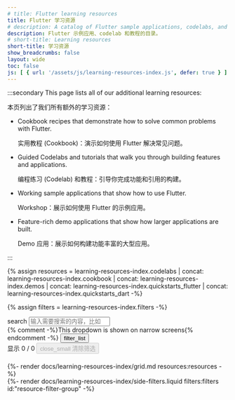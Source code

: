 ```yaml
---
# title: Flutter learning resources
title: Flutter 学习资源
# description: A catalog of Flutter sample applications, codelabs, and tutorials.
description: Flutter 示例应用、codelab 和教程的目录。
# short-title: Learning resources
short-title: 学习资源
show_breadcrumbs: false
layout: wide
toc: false
js: [ { url: '/assets/js/learning-resources-index.js', defer: true } ]
---
```


:::secondary
This page lists all of our additional learning resources:

本页列出了我们所有额外的学习资源：

* Cookbook recipes that demonstrate how to solve common problems with Flutter.

  实用教程 (Cookbook)：演示如何使用 Flutter 解决常见问题。

* Guided Codelabs and tutorials that walk you through building features and applications.

  编程练习 (Codelab) 和教程：引导你完成功能和引用的构建。

* Working sample applications that show how to use Flutter.

  Workshop：展示如何使用 Flutter 的示例应用。

* Feature-rich demo applications that show how larger applications are built.

  Demo 应用：展示如何构建功能丰富的大型应用。

:::

{% assign resources = learning-resources-index.codelabs | concat: learning-resources-index.cookbook | concat: learning-resources-index.demos | concat: learning-resources-index.quickstarts_flutter | concat: learning-resources-index.quickstarts_dart -%}

{% assign filters = learning-resources-index.filters -%}

<div id="resource-index-content">
    <div class="left-col" id="resource-index-main-content">
        <div 
            id="resource-search-group" 
            class="chip-filters-group" 
            style="margin-bottom:20px"
        >
            <div class="top-row">
                <div class="search-wrapper" id="resource-search">
                    <span class="material-symbols leading-icon" aria-hidden="true">search</span>
                    <input type="search" placeholder='输入需要搜索的内容，比如 "button" 或 "networking"...'
                        aria-label="Search learning resources by name and category">
                </div>
                {% comment -%}This dropdown is shown on narrow screens{% endcomment -%}
                <button class="show-filters-button">
                    <span class="material-symbols" aria-hidden="true">filter_list</span>
                </button>
            </div>
            <div class="label-row">
                <label for="resource-search">
                    显示 <span id="displayed-resource-card-count">0</span> / <span id="total-resource-card-count">0</span>
                </label>
                <button id="clear-resource-index-filters" disabled>
                    <span class="material-symbols" aria-hidden="true">close_small</span>
                    <span><!-- Clear filters -->清除筛选</span>
                </button>
            </div>
        </div>
        {%- render docs/learning-resources-index/grid.md resources:resources -%}
    </div>
    <div class="right-col">
        {%- render docs/learning-resources-index/side-filters.liquid filters:filters id:"resource-filter-group" -%}
    </div>
</div>
